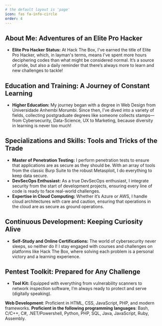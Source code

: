 ```yaml
---
# the default layout is 'page'
icon: fas fa-info-circle
order: 4
---
```


## About Me: Adventures of an Elite Pro Hacker
- **Elite Pro Hacker Status:** At Hack The Box, I've earned the title of Elite Pro Hacker, which, in layman's terms, means I've spent more hours deciphering codes than what might be considered normal. It’s a source of pride, but also a daily reminder that there’s always more to learn and new challenges to tackle!

## Education and Training: A Journey of Constant Learning
- **Higher Education:** My journey began with a degree in Web Design from Universidade Anhembi Morumbi. Since then, I’ve dived into a variety of fields, collecting postgraduate degrees like someone collects stamps—from Cybersecurity, Data-Science, UX to Marketing, because diversity in learning is never too much!

## Specializations and Skills: Tools and Tricks of the Trade
- **Master of Penetration Testing:** I perform penetration tests to ensure that applications are as secure as they should be. With an array of tools from the classic Burp Suite to the robust Metasploit, I do everything to keep data secure.
- **DevSecOps Enthusiast:** As a true DevSecOps enthusiast, I integrate security from the start of development projects, ensuring every line of code is ready to face real-world challenges.
- **Expertise in Cloud Computing:** Whether it’s Azure or AWS, I handle cloud architectures with care and caution, ensuring that operations in the cloud are as secure as ground operations.

## Continuous Development: Keeping Curiosity Alive
- **Self-Study and Online Certifications:** The world of cybersecurity never sleeps, so neither do I! I stay engaged with courses and challenges on platforms like Hack The Box, where solving each problem is a personal victory and a learning experience.

## Pentest Toolkit: Prepared for Any Challenge
- **Tool Kit:** Equipped with everything from vulnerability scanners to network inspection software, I’m always ready to protect and serve (digitally speaking).

**Web Development**: Proficient in HTML, CSS, JavaScript, PHP, and modern frameworks.
**Proficient in the following programming languages**: Bash, C/C++, C#, .NET/Powershell, Python, PHP, SQL, Java, JavaScript, Ruby, Assembly.

